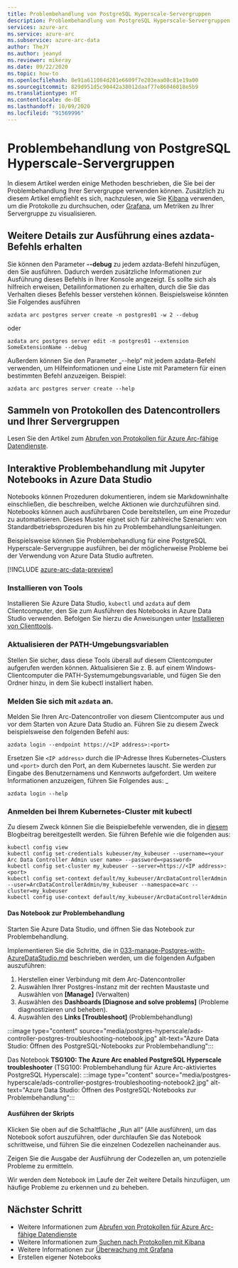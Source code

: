 ```yaml
---
title: Problembehandlung von PostgreSQL Hyperscale-Servergruppen
description: Problembehandlung von PostgreSQL Hyperscale-Servergruppen mit einem Jupyter Notebook
services: azure-arc
ms.service: azure-arc
ms.subservice: azure-arc-data
author: TheJY
ms.author: jeanyd
ms.reviewer: mikeray
ms.date: 09/22/2020
ms.topic: how-to
ms.openlocfilehash: 8e91a611084d201e6609f7e203eaa08c81e19a00
ms.sourcegitcommit: 829d951d5c90442a38012daaf77e86046018e5b9
ms.translationtype: HT
ms.contentlocale: de-DE
ms.lasthandoff: 10/09/2020
ms.locfileid: "91569996"
---
```

# <a name="troubleshooting-postgresql-hyperscale-server-groups"></a>Problembehandlung von PostgreSQL Hyperscale-Servergruppen
In diesem Artikel werden einige Methoden beschrieben, die Sie bei der Problembehandlung Ihrer Servergruppe verwenden können. Zusätzlich zu diesem Artikel empfiehlt es sich, nachzulesen, wie Sie [Kibana](monitor-grafana-kibana.md) verwenden, um die Protokolle zu durchsuchen, oder [Grafana](monitor-grafana-kibana.md), um Metriken zu Ihrer Servergruppe zu visualisieren. 

## <a name="getting-more-details-about-the-execution-of-an-azdata-command"></a>Weitere Details zur Ausführung eines azdata-Befehls erhalten
Sie können den Parameter **--debug** zu jedem azdata-Befehl hinzufügen, den Sie ausführen. Dadurch werden zusätzliche Informationen zur Ausführung dieses Befehls in Ihrer Konsole angezeigt. Es sollte sich als hilfreich erweisen, Detailinformationen zu erhalten, durch die Sie das Verhalten dieses Befehls besser verstehen können.
Beispielsweise könnten Sie Folgendes ausführen
```console
azdata arc postgres server create -n postgres01 -w 2 --debug
```

oder
```console
azdata arc postgres server edit -n postgres01 --extension SomeExtensionName --debug
```

Außerdem können Sie den Parameter „--help“ mit jedem azdata-Befehl verwenden, um Hilfeinformationen und eine Liste mit Parametern für einen bestimmten Befehl anzuzeigen. Beispiel:
```console
azdata arc postgres server create --help
```


## <a name="collecting-logs-of-the-data-controller-and-your-server-groups"></a>Sammeln von Protokollen des Datencontrollers und Ihrer Servergruppen
Lesen Sie den Artikel zum [Abrufen von Protokollen für Azure Arc-fähige Datendienste](troubleshooting-get-logs.md).



## <a name="interactive-troubleshooting-with-jupyter-notebooks-in-azure-data-studio"></a>Interaktive Problembehandlung mit Jupyter Notebooks in Azure Data Studio
Notebooks können Prozeduren dokumentieren, indem sie Markdowninhalte einschließen, die beschreiben, welche Aktionen wie durchzuführen sind. Notebooks können auch ausführbaren Code bereitstellen, um eine Prozedur zu automatisieren.  Dieses Muster eignet sich für zahlreiche Szenarien: von Standardbetriebsprozeduren bis hin zu Problembehandlungsanleitungen.

Beispielsweise können Sie Problembehandlung für eine PostgreSQL Hyperscale-Servergruppe ausführen, bei der möglicherweise Probleme bei der Verwendung von Azure Data Studio auftreten.

[!INCLUDE [azure-arc-data-preview](../../../includes/azure-arc-data-preview.md)]

### <a name="install-tools"></a>Installieren von Tools

Installieren Sie Azure Data Studio, `kubectl` und `azdata` auf dem Clientcomputer, den Sie zum Ausführen des Notebooks in Azure Data Studio verwenden. Befolgen Sie hierzu die Anweisungen unter [Installieren von Clienttools](install-client-tools.md).

### <a name="update-the-path-environment-variable"></a>Aktualisieren der PATH-Umgebungsvariablen

Stellen Sie sicher, dass diese Tools überall auf diesem Clientcomputer aufgerufen werden können. Aktualisieren Sie z. B. auf einem Windows-Clientcomputer die PATH-Systemumgebungsvariable, und fügen Sie den Ordner hinzu, in dem Sie kubectl installiert haben.

### <a name="sign-in-with-azdata"></a>Melden Sie sich mit `azdata` an.

Melden Sie Ihren Arc-Datencontroller von diesem Clientcomputer aus und vor dem Starten von Azure Data Studio an. Führen Sie zu diesem Zweck beispielsweise den folgenden Befehl aus:

```console
azdata login --endpoint https://<IP address>:<port>
```

Ersetzen Sie `<IP address>` durch die IP-Adresse Ihres Kubernetes-Clusters und `<port>` durch den Port, an dem Kubernetes lauscht. Sie werden zur Eingabe des Benutzernamens und Kennworts aufgefordert. Um weitere Informationen anzuzeigen, führen Sie Folgendes aus: _

```console
azdata login --help
```

### <a name="log-into-your-kubernetes-cluster-with-kubectl"></a>Anmelden bei Ihrem Kubernetes-Cluster mit kubectl

Zu diesem Zweck können Sie die Beispielbefehle verwenden, die in [diesem](https://blog.christianposta.com/kubernetes/logging-into-a-kubernetes-cluster-with-kubectl/) Blogbeitrag bereitgestellt werden.
Sie führen Befehle wie die folgenden aus:

```console
kubectl config view
kubectl config set-credentials kubeuser/my_kubeuser --username=<your Arc Data Controller Admin user name> --password=<password>
kubectl config set-cluster my_kubeuser --server=https://<IP address>:<port>
kubectl config set-context default/my_kubeuser/ArcDataControllerAdmin --user=ArcDataControllerAdmin/my_kubeuser --namespace=arc --cluster=my_kubeuser
kubectl config use-context default/my_kubeuser/ArcDataControllerAdmin
```

#### <a name="the-troubleshooting-notebook"></a>Das Notebook zur Problembehandlung

Starten Sie Azure Data Studio, und öffnen Sie das Notebook zur Problembehandlung. 

Implementieren Sie die Schritte, die in [033-manage-Postgres-with-AzureDataStudio.md](manage-postgresql-hyperscale-server-group-with-azure-data-studio.md) beschrieben werden, um die folgenden Aufgaben auszuführen:

1. Herstellen einer Verbindung mit dem Arc-Datencontroller
2. Auswählen Ihrer Postgres-Instanz mit der rechten Maustaste und Auswählen von **[Manage]** (Verwalten)
3. Auswählen des **Dashboards [Diagnose and solve problems]** (Probleme diagnostizieren und beheben).
4. Auswählen des **Links [Troubleshoot]** (Problembehandlung)

:::image type="content" source="media/postgres-hyperscale/ads-controller-postgres-troubleshooting-notebook.jpg" alt-text="Azure Data Studio: Öffnen des PostgreSQL-Notebooks zur Problembehandlung":::

Das Notebook **TSG100: The Azure Arc enabled PostgreSQL Hyperscale troubleshooter** (TSG100: Problembehandlung für Azure Arc-aktiviertes PostgreSQL Hyperscale): :::image type="content" source="media/postgres-hyperscale/ads-controller-postgres-troubleshooting-notebook2.jpg" alt-text="Azure Data Studio: Öffnen des PostgreSQL-Notebooks zur Problembehandlung":::

#### <a name="run-the-scripts"></a>Ausführen der Skripts
Klicken Sie oben auf die Schaltfläche „Run all“ (Alle ausführen), um das Notebook sofort auszuführen, oder durchlaufen Sie das Notebook schrittweise, und führen Sie die einzelnen Codezellen nacheinander aus.

Zeigen Sie die Ausgabe der Ausführung der Codezellen an, um potenzielle Probleme zu ermitteln.

Wir werden dem Notebook im Laufe der Zeit weitere Details hinzufügen, um häufige Probleme zu erkennen und zu beheben.

## <a name="next-step"></a>Nächster Schritt
- Weitere Informationen zum [Abrufen von Protokollen für Azure Arc-fähige Datendienste](troubleshooting-get-logs.md)
- Weitere Informationen zum [Suchen nach Protokollen mit Kibana](monitor-grafana-kibana.md)
- Weitere Informationen zur [Überwachung mit Grafana](monitor-grafana-kibana.md)
- Erstellen eigener Notebooks
